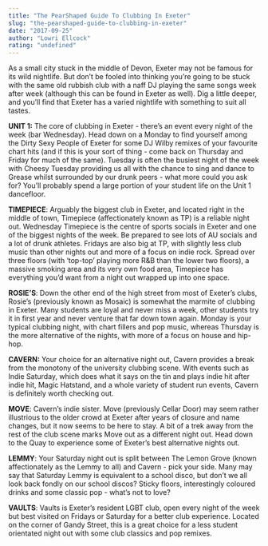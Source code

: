 ```yaml
---
title: "The PearShaped Guide To Clubbing In Exeter"
slug: "the-pearshaped-guide-to-clubbing-in-exeter"
date: "2017-09-25"
author: "Lowri Ellcock"
rating: "undefined"
---
```


As a small city stuck in the middle of Devon, Exeter may not be famous for its wild nightlife. But don’t be fooled into thinking you’re going to be stuck with the same old rubbish club with a naff DJ playing the same songs week after week (although this can be found in Exeter as well). Dig a little deeper, and you’ll find that Exeter has a varied nightlife with something to suit all tastes.

**UNIT 1:** The core of clubbing in Exeter - there’s an event every night of the week (bar Wednesday). Head down on a Monday to find yourself among the Dirty Sexy People of Exeter for some DJ Wilby remixes of your favourite chart hits (and if this is your sort of thing - come back on Thursday and Friday for much of the same). Tuesday is often the busiest night of the week with Cheesy Tuesday providing us all with the chance to sing and dance to Grease whilst surrounded by our drunk peers - what more could you ask for? You’ll probably spend a large portion of your student life on the Unit 1 dancefloor.

**TIMEPIECE**: Arguably the biggest club in Exeter, and located right in the middle of town, Timepiece (affectionately known as TP) is a reliable night out. Wednesday Timepiece is the centre of sports socials in Exeter and one of the biggest nights of the week. Be prepared to see lots of AU socials and a lot of drunk athletes. Fridays are also big at TP, with slightly less club music than other nights out and more of a focus on indie rock. Spread over three floors (with ‘top-top’ playing more R&B than the lower two floors), a massive smoking area and its very own food area, Timepiece has everything you’d want from a night out wrapped up into one space.

**ROSIE’S**: Down the other end of the high street from most of Exeter’s clubs, Rosie’s (previously known as Mosaic) is somewhat the marmite of clubbing in Exeter. Many students are loyal and never miss a week, other students try it in first year and never venture that far down town again. Monday is your typical clubbing night, with chart fillers and pop music, whereas Thursday is the more alternative of the nights, with more of a focus on house and hip-hop.

**CAVERN:** Your choice for an alternative night out, Cavern provides a break from the monotony of the university clubbing scene. With events such as Indie Saturday, which does what it says on the tin and plays indie hit after indie hit, Magic Hatstand, and a whole variety of student run events, Cavern is definitely worth checking out.

**MOVE**: Cavern’s indie sister. Move (previously Cellar Door) may seem rather illustrious to the older crowd at Exeter after years of closure and name changes, but it now seems to be here to stay. A bit of a trek away from the rest of the club scene marks Move out as a different night out. Head down to the Quay to experience some of Exeter’s best alternative nights out.

**LEMMY**: Your Saturday night out is split between The Lemon Grove (known affectionately as the Lemmy to all) and Cavern - pick your side. Many may say that Saturday Lemmy is equivalent to a school disco, but don’t we all look back fondly on our school discos? Sticky floors, interestingly coloured drinks and some classic pop - what’s not to love?

**VAULTS**: Vaults is Exeter’s resident LGBT club, open every night of the week but best visited on Fridays or Saturday for a better club experience. Located on the corner of Gandy Street, this is a great choice for a less student orientated night out with some club classics and pop remixes.
